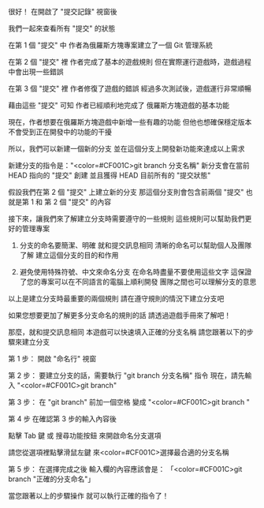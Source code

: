 很好！
在開啟了 "提交記錄" 視窗後

我們一起來查看所有 "提交" 的狀態

在第 1 個 "提交" 中
作者為俄羅斯方塊專案建立了一個 Git 管理系統

在第 2 個 "提交" 裡
作者完成了基本的遊戲規則
但在實際運行遊戲時，遊戲過程中會出現一些錯誤

在第 3 個 "提交" 裡
作者修復了遊戲的錯誤
經過多次測試後，遊戲運行非常順暢

藉由這些 "提交" 可知
作者已經順利地完成了
俄羅斯方塊遊戲的基本功能

現在，作者想要在俄羅斯方塊遊戲中新增一些有趣的功能
但他也想確保穩定版本不會受到正在開發中的功能的干擾

所以，我們可以新建一個新的分支
並在這個分支上開發新功能來達成以上需求

新建分支的指令是："<color=#CF001C>git branch 分支名稱</color>"
新分支會在當前 HEAD 指向的 "提交" 創建
並且獲得 HEAD 目前所有的 "提交狀態"

假設我們在第 2 個 "提交" 上建立新的分支
那這個分支則會包含前兩個 "提交"
也就是第 1 和 第 2 個 "提交" 的內容

接下來，讓我們來了解建立分支時需要遵守的一些規則
這些規則可以幫助我們更好的管理專案

1. 分支的命名要簡潔、明確
就和提交訊息相同
清晰的命名可以幫助個人及團隊了解
建立這個分支的目的和作用

1. 避免使用特殊符號、中文來命名分支
在命名時盡量不要使用這些文字
這保證了您的專案可以在不同語言的電腦上順利開發
團隊之間也可以理解分支的意思

以上是建立分支時最重要的兩個規則
請在遵守規則的情況下建立分支吧

如果您想要更加了解更多分支命名的規則的話
請透過遊戲手冊來了解吧！

那麼，就和提交訊息相同
本遊戲可以快速填入正確的分支名稱
請您跟著以下的步驟來建立分支

第 1 步：
開啟 "命名行" 視窗

第 2 步：
要建立分支的話，需要執行 "git branch 分支名稱" 指令
現在，請先輸入 "<color=#CF001C>git branch</color>"

第 3 步：
在 "git branch" 前加一個空格
變成 "<color=#CF001C>git branch </color>"

第 4 步
在確認第 3 步的輸入內容後

點擊 Tab 鍵 或 搜尋功能按鈕
來開啟命名分支選項

請您從選項裡點擊滑鼠左鍵
來<color=#CF001C>選擇最合適的分支名稱</color>

第 5 步：
在選擇完成之後
輸入欄的內容應該會是：
「<color=#CF001C>git branch "正確的分支命名</color>"」

當您跟著以上的步驟操作
就可以執行正確的指令了！